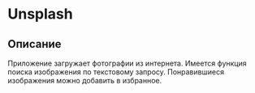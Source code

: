 # Unsplash

## Описание
Приложение загружает фотографии из интернета. Имеется функция поиска изображения по текстовому запросу. Понравившиеся изображения можно добавить в избранное.
